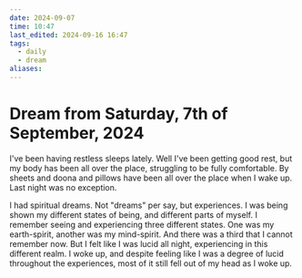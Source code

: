 ```yaml
---
date: 2024-09-07
time: 10:47
last_edited: 2024-09-16 16:47
tags:
  - daily
  - dream
aliases: 
---
```

# Dream from Saturday, 7th of September, 2024
I've been having restless sleeps lately. Well I've been getting good rest, but my body has been all over the place, struggling to be fully comfortable. By sheets and doona and pillows have been all over the place when I wake up. Last night was no exception.

I had spiritual dreams. Not "dreams" per say, but experiences. I was being shown my different states of being, and different parts of myself. I remember seeing and experiencing three different states.
One was my earth-spirit, another was my mind-spirit. And there was a third that I cannot remember now. But I felt like I was lucid all night, experiencing in this different realm. I woke up, and despite feeling like I was a degree of lucid throughout the experiences, most of it still fell out of my head as I woke up.
